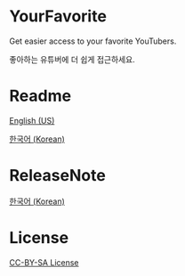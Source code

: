 # YourFavorite
Get easier access to your favorite YouTubers.

좋아하는 유튜버에 더 쉽게 접근하세요.

# Readme
[English (US)](https://github.com/cottons-kr/YourFavorite/blob/main/document/README-us.md)

[한국어 (Korean)](https://github.com/cottons-kr/YourFavorite/blob/main/document/README-kr.md)

# ReleaseNote
[한국어 (Korean)](https://github.com/cottons-kr/YourFavorite/blob/main/document/Releasenote-kr.md)

# License
[CC-BY-SA License](https://github.com/cottons-kr/YourFavorite/blob/main/document/LICENSE)
